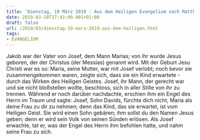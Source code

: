 ```yaml
---
title: 'Dienstag, 19 März 2019 : Aus dem Heiligen Evangelium nach Matthäus - Mt 1,16.18-21.24a.'
date: 2019-03-18T17:43:00.001+01:00
draft: false
url: /2019/03/dienstag-19-marz-2019-aus-dem-heiligen.html
tags: 
- EVANGELIUM
---
```


Jakob war der Vater von Josef, dem Mann Marias; von ihr wurde Jesus geboren, der der Christus (der Messias) genannt wird. Mit der Geburt Jesu Christi war es so: Maria, seine Mutter, war mit Josef verlobt; noch bevor sie zusammengekommen waren, zeigte sich, dass sie ein Kind erwartete - durch das Wirken des Heiligen Geistes. Josef, ihr Mann, der gerecht war und sie nicht bloßstellen wollte, beschloss, sich in aller Stille von ihr zu trennen. Während er noch darüber nachdachte, erschien ihm ein Engel des Herrn im Traum und sagte: Josef, Sohn Davids, fürchte dich nicht, Maria als deine Frau zu dir zu nehmen; denn das Kind, das sie erwartet, ist vom Heiligen Geist. Sie wird einen Sohn gebären; ihm sollst du den Namen Jesus geben; denn er wird sein Volk von seinen Sünden erlösen. Als Josef erwachte, tat er, was der Engel des Herrn ihm befohlen hatte, und nahm seine Frau zu sich.